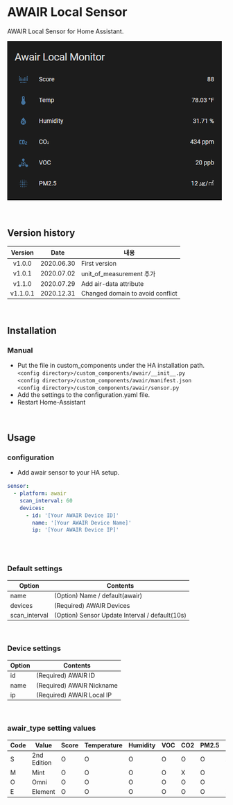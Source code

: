 # AWAIR Local Sensor

AWAIR Local Sensor for Home Assistant.<br>

![screenshot_2](awair_local_sensors.png)<br>

<br>

## Version history
| Version | Date        | 내용              |
| :-----: | :---------: | ----------------------- |
| v1.0.0  | 2020.06.30  | First version  |
| v1.0.1  | 2020.07.02  | unit_of_measurement 추가 |
| v1.1.0  | 2020.07.29  | Add air-data attribute |
| v1.1.0.1 | 2020.12.31 | Changed domain to avoid conflict |

<br>

## Installation
### Manual
- Put the file in custom_components under the HA installation path.<br>
  `<config directory>/custom_components/awair/__init__.py`<br>
  `<config directory>/custom_components/awair/manifest.json`<br>
  `<config directory>/custom_components/awair/sensor.py`<br>
- Add the settings to the configuration.yaml file.<br>
- Restart Home-Assistant<br>

<br>

## Usage
### configuration
- Add awair sensor to your HA setup.<br>
```yaml
sensor:
  - platform: awair
    scan_interval: 60
    devices:
      - id: '[Your AWAIR Device ID]'
        name: '[Your AWAIR Device Name]'
        ip: '[Your AWAIR Device IP]'
```
<br><br>
### Default settings

|Option|Contents|
|--|--|
|name| (Option) Name / default(awair)|
|devices| (Required) AWAIR Devices |
|scan_interval| (Option) Sensor Update Interval / default(10s) |

<br>

### Device settings

|Option|Contents|
|--|--|
|id| (Required) AWAIR ID |
|name| (Required) AWAIR Nickname |
|ip| (Required) AWAIR Local IP |

<br>

### awair_type setting values

|Code|Value|Score|Temperature|Humidity|VOC|CO2|PM2.5|Light|Noise|
|--|--|--|--|--|--|--|--|--|--|
|S| 2nd Edition |O|O|O|O|O|O|X|X|
|M| Mint |O|O|O|O|X|O|O|O|
|O| Omni |O|O|O|O|O|O|O|O|
|E| Element |O|O|O|O|O|O|X|X|

<br>
